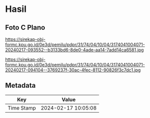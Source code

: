 # Hasil

## Foto C Plano

https://sirekap-obj-formc.kpu.go.id/0e3d/pemilu/pdpr/31/74/04/10/04/3174041004071-20240217-093552--b3133bd6-8de0-4ade-aa14-7add14ca6581.jpg

https://sirekap-obj-formc.kpu.go.id/0e3d/pemilu/pdpr/31/74/04/10/04/3174041004071-20240217-094104--3769237f-30ac-4fec-8112-90826f3c7dc1.jpg


## Metadata

| Key        | Value               |
| ---------- | ------------------- |
| Time Stamp | 2024-02-17 10:05:08 |



